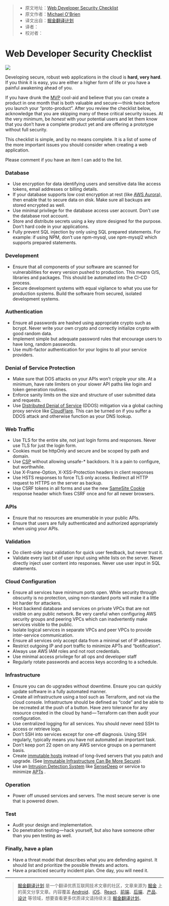 > * 原文地址：[Web Developer Security Checklist](https://simplesecurity.sensedeep.com/web-developer-security-checklist-f2e4f43c9c56)
> * 原文作者：[Michael O'Brien](https://simplesecurity.sensedeep.com/@sensedeep)
> * 译文出自：[掘金翻译计划](https://github.com/xitu/gold-miner)
> * 译者：
> * 校对者：


# Web Developer Security Checklist #

![](https://cdn-images-1.medium.com/max/800/1*UOl3ydmbG1ehgoSpBxdGFA.jpeg)

Developing secure, robust web applications in the cloud is **hard, very hard**. If you think it is easy, you are either a higher form of life or you have a painful awakening ahead of you.

If you have drunk the [MVP](https://en.wikipedia.org/wiki/Minimum_viable_product) cool-aid and believe that you can create a product in one month that is both valuable and secure — think twice before you launch your “proto-product”. After you review the checklist below, acknowledge that you are skipping many of these critical security issues. At the very minimum, be *honest* with your potential users and let them know that you don’t have a complete product yet and are offering a prototype without full security.

This checklist is simple, and by no means complete. It is a list of some of the more important issues you should consider when creating a web application.

Please comment if you have an item I can add to the list.

### **Database** ###

-  Use encryption for data identifying users and sensitive data like access tokens, email addresses or billing details.
-  If your database supports low cost encryption at rest (like [AWS Aurora](https://aws.amazon.com/about-aws/whats-new/2015/12/amazon-aurora-now-supports-encryption-at-rest/)), then enable that to secure data on disk. Make sure all backups are stored encrypted as well.
-  Use minimal privilege for the database access user account. Don’t use the database root account.
-  Store and distribute secrets using a key store designed for the purpose. Don’t hard code in your applications.
-  Fully prevent SQL injection by only using SQL prepared statements. For example: if using NPM, don’t use npm-mysql, use npm-mysql2 which supports prepared statements.

### Development ###

-  Ensure that all components of your software are scanned for vulnerabilities for every version pushed to production. This means O/S, libraries and packages. This should be automated into the CI-CD process.
-  Secure development systems with equal vigilance to what you use for production systems. Build the software from secured, isolated development systems.

### Authentication ###

-  Ensure all passwords are hashed using appropriate crypto such as bcrypt. Never write your own crypto and correctly initialize crypto with good random data.
-  Implement simple but adequate password rules that encourage users to have long, random passwords.
-  Use multi-factor authentication for your logins to all your service providers.

### **Denial of Service Protection** ###

-  Make sure that DOS attacks on your APIs won’t cripple your site. At a minimum, have rate limiters on your slower API paths like login and token generation routines.
-  Enforce sanity limits on the size and structure of user submitted data and requests.
-  Use [Distributed Denial of Service](https://en.wikipedia.org/wiki/Denial-of-service_attack) (DDOS) mitigation via a global caching proxy service like [CloudFlare](https://www.cloudflare.com/). This can be turned on if you suffer a DDOS attack and otherwise function as your DNS lookup.

### **Web Traffic** ###

-  Use TLS for the entire site, not just login forms and responses. Never use TLS for just the login form.
-  Cookies must be httpOnly and secure and be scoped by path and domain.
-  Use [CSP](https://en.wikipedia.org/wiki/Content_Security_Policy) without allowing unsafe-* backdoors. It is a pain to configure, but worthwhile.
-  Use X-Frame-Option, X-XSS-Protection headers in client responses
-  Use HSTS responses to force TLS only access. Redirect all HTTP request to HTTPS on the server as backup.
-  Use CSRF tokens in all forms and use the new [SameSite Cookie](https://scotthelme.co.uk/csrf-is-dead/) response header which fixes CSRF once and for all newer browsers.

### **APIs** ###

-  Ensure that no resources are enumerable in your public APIs.
-  Ensure that users are fully authenticated and authorized appropriately when using your APIs.

### **Validation** ###

-  Do client-side input validation for quick user feedback, but never trust it.
-  Validate every last bit of user input using white lists on the server. Never directly inject user content into responses. Never use user input in SQL statements.

### **Cloud Configuration** ###

-  Ensure all services have minimum ports open. While security through obscurity is no protection, using non-standard ports will make it a little bit harder for attackers.
-  Host backend database and services on private VPCs that are not visible on any public network. Be very careful when configuring AWS security groups and peering VPCs which can inadvertently make services visible to the public.
-  Isolate logical services in separate VPCs and peer VPCs to provide inter-service communication.
-  Ensure all services only accept data from a minimal set of IP addresses.
-  Restrict outgoing IP and port traffic to minimize APTs and “botification”.
-  Always use AWS IAM roles and not root credentials.
-  Use minimal access privilege for all ops and developer staff
-  Regularly rotate passwords and access keys according to a schedule.

### **Infrastructure** ###

-  Ensure you can do upgrades without downtime. Ensure you can quickly update software in a fully automated manner.
-  Create all infrastructure using a tool such as Terraform, and not via the cloud console. Infrastructure should be defined as “code” and be able to be recreated at the push of a button. Have zero tolerance for any resource created in the cloud by hand — Terraform can then audit your configuration.
-  Use centralized logging for all services. You should never need SSH to access or retrieve logs.
-  Don’t SSH into services except for one-off diagnosis. Using SSH regularly, typically means you have not automated an important task.
-  Don’t keep port 22 open on any AWS service groups on a permanent basis.
-  Create [immutable hosts](http://chadfowler.com/2013/06/23/immutable-deployments.html) instead of long-lived servers that you patch and upgrade. (See [Immutable Infrastructure Can Be More Secure](https://simplesecurity.sensedeep.com/immutable-infrastructure-can-be-dramatically-more-secure-238f297eca49)).
-  Use an [Intrusion Detection System](https://en.wikipedia.org/wiki/Intrusion_detection_system) like [SenseDeep](https://www.sensedeep.com/) or service to minimize [APTs](https://en.wikipedia.org/wiki/Advanced_persistent_threat) .

### **Operation** ###

-  Power off unused services and servers. The most secure server is one that is powered down.

### Test ###

-  Audit your design and implementation.
-  Do penetration testing — hack yourself, but also have someone other than you pen testing as well.

### **Finally, have a plan** ###

-  Have a threat model that describes what you are defending against. It should list and prioritize the possible threats and actors.
-  Have a practiced security incident plan. One day, you will need it.

---

> [掘金翻译计划](https://github.com/xitu/gold-miner) 是一个翻译优质互联网技术文章的社区，文章来源为 [掘金](https://juejin.im) 上的英文分享文章。内容覆盖 [Android](https://github.com/xitu/gold-miner#android)、[iOS](https://github.com/xitu/gold-miner#ios)、[React](https://github.com/xitu/gold-miner#react)、[前端](https://github.com/xitu/gold-miner#前端)、[后端](https://github.com/xitu/gold-miner#后端)、[产品](https://github.com/xitu/gold-miner#产品)、[设计](https://github.com/xitu/gold-miner#设计) 等领域，想要查看更多优质译文请持续关注 [掘金翻译计划](https://github.com/xitu/gold-miner)。
